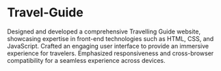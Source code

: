 # Travel-Guide
Designed and developed a comprehensive Travelling Guide website, showcasing expertise in front-end technologies such as HTML, CSS, and JavaScript. Crafted an engaging user interface to provide an immersive experience for travelers. Emphasized responsiveness and cross-browser compatibility for a seamless experience across devices.
